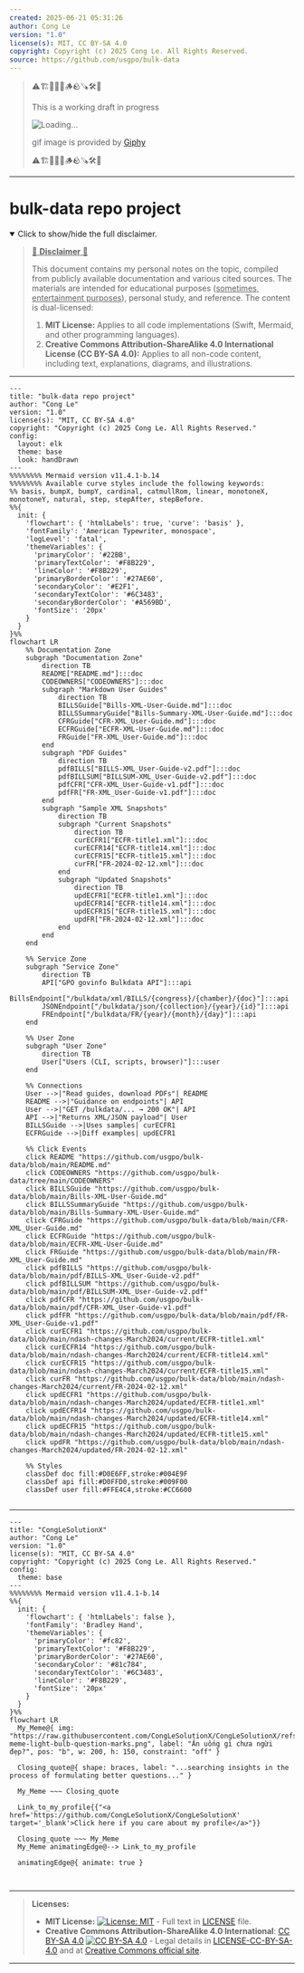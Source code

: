 ```yaml
---
created: 2025-06-21 05:31:26
author: Cong Le
version: "1.0"
license(s): MIT, CC BY-SA 4.0
copyright: Copyright (c) 2025 Cong Le. All Rights Reserved.
source: https://github.com/usgpo/bulk-data
---
```



> ⚠️🏗️🚧🦺🧱🪵🪨🪚🛠️👷
> 
> This is a working draft in progress
> 
> ![Loading...](https://media2.giphy.com/media/v1.Y2lkPTc5MGI3NjExMXVjejV3dnVjc2o5MXd3eXBvcDR1cHlzbHQ1Z2R6YjY0ZHpmdjJ6OCZlcD12MV9pbnRlcm5hbF9naWZfYnlfaWQmY3Q9Zw/hL9q5k9dk9l0wGd4e0/giphy.gif)
>
> gif image is provided by [Giphy](https://giphy.com)
> 
> ⚠️🏗️🚧🦺🧱🪵🪨🪚🛠️👷


----




# bulk-data repo project
<details open>
<summary>Click to show/hide the full disclaimer.</summary>
   
> <ins>📢 **Disclaimer** 🚨</ins>
>
> This document contains my personal notes on the topic,
> compiled from publicly available documentation and various cited sources.
> The materials are intended for educational purposes (<ins>sometimes, entertainment purposes</ins>), personal study, and reference.
> The content is dual-licensed:
> 1. **MIT License:** Applies to all code implementations (Swift, Mermaid, and other programming languages).
> 2. **Creative Commons Attribution-ShareAlike 4.0 International License (CC BY-SA 4.0):** Applies to all non-code content, including text, explanations, diagrams, and illustrations.

</details>


----

```mermaid
---
title: "bulk-data repo project"
author: "Cong Le"
version: "1.0"
license(s): "MIT, CC BY-SA 4.0"
copyright: "Copyright (c) 2025 Cong Le. All Rights Reserved."
config:
  layout: elk
  theme: base
  look: handDrawn
---
%%%%%%%% Mermaid version v11.4.1-b.14
%%%%%%%% Available curve styles include the following keywords:
%% basis, bumpX, bumpY, cardinal, catmullRom, linear, monotoneX, monotoneY, natural, step, stepAfter, stepBefore.
%%{
  init: {
    'flowchart': { 'htmlLabels': true, 'curve': 'basis' },
    'fontFamily': 'American Typewriter, monospace',
    'logLevel': 'fatal',
    'themeVariables': {
      'primaryColor': '#22BB',
      'primaryTextColor': '#F8B229',
      'lineColor': '#F8B229',
      'primaryBorderColor': '#27AE60',
      'secondaryColor': '#E2F1',
      'secondaryTextColor': '#6C3483',
      'secondaryBorderColor': '#A569BD',
      'fontSize': '20px'
    }
  }
}%%
flowchart LR
    %% Documentation Zone
    subgraph "Documentation Zone"
        direction TB
        README["README.md"]:::doc
        CODEOWNERS["CODEOWNERS"]:::doc
        subgraph "Markdown User Guides"
            direction TB
            BILLSGuide["Bills-XML-User-Guide.md"]:::doc
            BILLSSummaryGuide["Bills-Summary-XML-User-Guide.md"]:::doc
            CFRGuide["CFR-XML_User-Guide.md"]:::doc
            ECFRGuide["ECFR-XML-User-Guide.md"]:::doc
            FRGuide["FR-XML_User-Guide.md"]:::doc
        end
        subgraph "PDF Guides"
            direction TB
            pdfBILLS["BILLS-XML_User-Guide-v2.pdf"]:::doc
            pdfBILLSUM["BILLSUM-XML_User-Guide-v2.pdf"]:::doc
            pdfCFR["CFR-XML_User-Guide-v1.pdf"]:::doc
            pdfFR["FR-XML_User-Guide-v1.pdf"]:::doc
        end
        subgraph "Sample XML Snapshots"
            direction TB
            subgraph "Current Snapshots"
                direction TB
                curECFR1["ECFR-title1.xml"]:::doc
                curECFR14["ECFR-title14.xml"]:::doc
                curECFR15["ECFR-title15.xml"]:::doc
                curFR["FR-2024-02-12.xml"]:::doc
            end
            subgraph "Updated Snapshots"
                direction TB
                updECFR1["ECFR-title1.xml"]:::doc
                updECFR14["ECFR-title14.xml"]:::doc
                updECFR15["ECFR-title15.xml"]:::doc
                updFR["FR-2024-02-12.xml"]:::doc
            end
        end
    end

    %% Service Zone
    subgraph "Service Zone"
        direction TB
        API["GPO govinfo Bulkdata API"]:::api
        BillsEndpoint["/bulkdata/xml/BILLS/{congress}/{chamber}/{doc}"]:::api
        JSONEndpoint["/bulkdata/json/{collection}/{year}/{id}"]:::api
        FREndpoint["/bulkdata/FR/{year}/{month}/{day}"]:::api
    end

    %% User Zone
    subgraph "User Zone"
        direction TB
        User["Users (CLI, scripts, browser)"]:::user
    end

    %% Connections
    User -->|"Read guides, download PDFs"| README
    README -->|"Guidance on endpoints"| API
    User -->|"GET /bulkdata/... → 200 OK"| API
    API -->|"Returns XML/JSON payload"| User
    BILLSGuide -->|Uses samples| curECFR1
    ECFRGuide -->|Diff examples| updECFR1

    %% Click Events
    click README "https://github.com/usgpo/bulk-data/blob/main/README.md"
    click CODEOWNERS "https://github.com/usgpo/bulk-data/tree/main/CODEOWNERS"
    click BILLSGuide "https://github.com/usgpo/bulk-data/blob/main/Bills-XML-User-Guide.md"
    click BILLSSummaryGuide "https://github.com/usgpo/bulk-data/blob/main/Bills-Summary-XML-User-Guide.md"
    click CFRGuide "https://github.com/usgpo/bulk-data/blob/main/CFR-XML_User-Guide.md"
    click ECFRGuide "https://github.com/usgpo/bulk-data/blob/main/ECFR-XML-User-Guide.md"
    click FRGuide "https://github.com/usgpo/bulk-data/blob/main/FR-XML_User-Guide.md"
    click pdfBILLS "https://github.com/usgpo/bulk-data/blob/main/pdf/BILLS-XML_User-Guide-v2.pdf"
    click pdfBILLSUM "https://github.com/usgpo/bulk-data/blob/main/pdf/BILLSUM-XML_User-Guide-v2.pdf"
    click pdfCFR "https://github.com/usgpo/bulk-data/blob/main/pdf/CFR-XML_User-Guide-v1.pdf"
    click pdfFR "https://github.com/usgpo/bulk-data/blob/main/pdf/FR-XML_User-Guide-v1.pdf"
    click curECFR1 "https://github.com/usgpo/bulk-data/blob/main/ndash-changes-March2024/current/ECFR-title1.xml"
    click curECFR14 "https://github.com/usgpo/bulk-data/blob/main/ndash-changes-March2024/current/ECFR-title14.xml"
    click curECFR15 "https://github.com/usgpo/bulk-data/blob/main/ndash-changes-March2024/current/ECFR-title15.xml"
    click curFR "https://github.com/usgpo/bulk-data/blob/main/ndash-changes-March2024/current/FR-2024-02-12.xml"
    click updECFR1 "https://github.com/usgpo/bulk-data/blob/main/ndash-changes-March2024/updated/ECFR-title1.xml"
    click updECFR14 "https://github.com/usgpo/bulk-data/blob/main/ndash-changes-March2024/updated/ECFR-title14.xml"
    click updECFR15 "https://github.com/usgpo/bulk-data/blob/main/ndash-changes-March2024/updated/ECFR-title15.xml"
    click updFR "https://github.com/usgpo/bulk-data/blob/main/ndash-changes-March2024/updated/FR-2024-02-12.xml"

    %% Styles
    classDef doc fill:#D0E6FF,stroke:#004E9F
    classDef api fill:#D0FFD0,stroke:#009F00
    classDef user fill:#FFE4C4,stroke:#CC6600


```

----

<!-- 
```mermaid
%% Current Mermaid version
info
```  -->


```mermaid
---
title: "CongLeSolutionX"
author: "Cong Le"
version: "1.0"
license(s): "MIT, CC BY-SA 4.0"
copyright: "Copyright (c) 2025 Cong Le. All Rights Reserved."
config:
  theme: base
---
%%%%%%%% Mermaid version v11.4.1-b.14
%%{
  init: {
    'flowchart': { 'htmlLabels': false },
    'fontFamily': 'Bradley Hand',
    'themeVariables': {
      'primaryColor': '#fc82',
      'primaryTextColor': '#F8B229',
      'primaryBorderColor': '#27AE60',
      'secondaryColor': '#81c784',
      'secondaryTextColor': '#6C3483',
      'lineColor': '#F8B229',
      'fontSize': '20px'
    }
  }
}%%
flowchart LR
  My_Meme@{ img: "https://raw.githubusercontent.com/CongLeSolutionX/CongLeSolutionX/refs/heads/main/assets/images/My-meme-light-bulb-question-marks.png", label: "Ăn uống gì chưa ngừi đẹp?", pos: "b", w: 200, h: 150, constraint: "off" }

  Closing_quote@{ shape: braces, label: "...searching insights in the process of formulating better questions..." }
    
  My_Meme ~~~ Closing_quote
    
  Link_to_my_profile{{"<a href='https://github.com/CongLeSolutionX/CongLeSolutionX' target='_blank'>Click here if you care about my profile</a>"}}

  Closing_quote ~~~ My_Meme
  My_Meme animatingEdge@--> Link_to_my_profile
  
  animatingEdge@{ animate: true }



```

---
>**Licenses:**
>
>- **MIT License:**  [![License: MIT](https://img.shields.io/badge/License-MIT-yellow.svg)](LICENSE) - Full text in [LICENSE](LICENSE) file.
>- **Creative Commons Attribution-ShareAlike 4.0 International**: [CC BY-SA 4.0](https://creativecommons.org/licenses/by-sa/4.0/) [![CC BY-SA 4.0](https://licensebuttons.net/l/by-sa/4.0/88x31.png)](https://creativecommons.org/licenses/by-sa/4.0/) - Legal details in [LICENSE-CC-BY-SA-4.0](THE_PAST/LICENSE-CC-BY-SA-4.0) and at [Creative Commons official site](https://creativecommons.org/licenses/by-sa/4.0/).
>
---